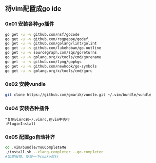 ## 将vim配置成go ide
### 0x01 安装各种go插件
```bash
go get -u -v github.com/nsf/gocode
go get -u -v github.com/rogpeppe/godef
go get -u -v github.com/golang/lint/golint
go get -u -v github.com/lukehoban/go-outline
go get -u -v sourcegraph.com/sqs/goreturns
go get -u -v golang.org/x/tools/cmd/gorename
go get -u -v github.com/tpng/gopkgs
go get -u -v github.com/newhook/go-symbols
go get -u -v golang.org/x/tools/cmd/guru
```

### 0x02 安装vundle
```bash
git clone https://github.com/gmarik/vundle.git ~/.vim/bundle/vundle
```

### 0x04 安装各种插件
```vim
"复制vimrc到~/.vimrc,在vim中执行
:PluginInstall
```

### 0x05 配置go自动补齐
```bash
cd .vim/bundle/YouCompleteMe
./install.sh --clang-completer --go-completer
#如果报错，安装一下cmake就行
```
